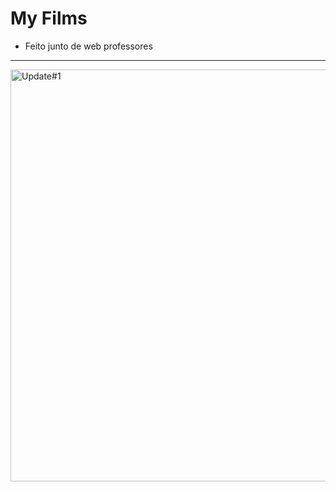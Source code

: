 # My Films #

- Feito junto de web professores
-----------------------

<img width="659" alt="Update#1" src="https://github.com/ThVbs/MyFilms/assets/101006760/9092eac8-7a20-4171-a3ce-bd70f520bc43">
